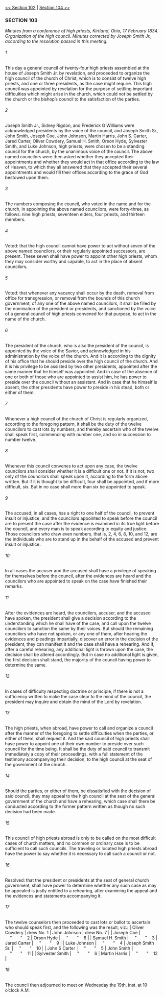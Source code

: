 [<< Section 102](Section%20102)  |  [Section 104 >>](Section%20104)

### SECTION 103

*Minutes from a conference of high priests, Kirtland, Ohio, 17 February 1834. Organization of the high council. Minutes corrected by Joseph Smith Jr., according to the resolution passed in this meeting.*

###### 1
This day a general council of twenty-four high priests assembled at the house of Joseph Smith Jr. by revelation, and proceeded to organize the high council of the church of Christ, which is to consist of twelve high priests, and one or three presidents, as the case might require. This high council was appointed by revelation for the purpose of settling important difficulties which might arise in the church, which could not be settled by the church or the bishop’s council to the satisfaction of the parties.

###### 2
Joseph Smith Jr., Sidney Rigdon, and Frederick G Williams were acknowledged presidents by the voice of the council, and Joseph Smith Sr., John Smith, Joseph Coe, John Johnson, Martin Harris, John S. Carter, Jared Carter, Oliver Cowdery, Samuel H. Smith, Orson Hyde, Sylvester Smith, and Luke Johnson, high priests, were chosen to be a standing council for the church, by the unanimous voice of the council. The above named councilors were then asked whether they accepted their appointments and whether they would act in that office according to the law of Heaven, to which they all answered that they accepted their several appointments and would fill their offices according to the grace of God bestowed upon them.

###### 3
The numbers composing the council, who voted in the name and for the church, in appointing the above named councilors, were forty-three, as follows: nine high priests, seventeen elders, four priests, and thirteen members.

###### 4
Voted: that the high council cannot have power to act without seven of the above named councilors, or their regularly appointed successors, are present. These seven shall have power to appoint other high priests, whom they may consider worthy and capable, to act in the place of absent councilors.

###### 5
Voted: that whenever any vacancy shall occur by the death, removal from office for transgression, or removal from the bounds of this church government, of any one of the above named councilors, it shall be filled by the nomination of the president or presidents, and sanctioned by the voice of a general council of high priests convened for that purpose, to act in the name of the church.

###### 6
The president of the church, who is also the president of the council, is appointed by the voice of the Savior, and acknowledged in his administration by the voice of the church. And it is according to the dignity of his office that he should preside over the high council of the church. And it is his privilege to be assisted by two other presidents, appointed after the same manner that he himself was appointed. And in case of the absence of one or both of those who are appointed to assist him, he has power to preside over the council without an assistant. And in case that he himself is absent, the other presidents have power to preside in his stead, both or either of them.

###### 7
Whenever a high council of the church of Christ is regularly organized, according to the foregoing pattern, it shall be the duty of the twelve councilors to cast lots by numbers, and thereby ascertain who of the twelve shall speak first, commencing with number one, and so in succession to number twelve.

###### 8
Whenever this council convenes to act upon any case, the twelve councilors shall consider whether it is a difficult one or not. If it is not, two only of the councilors shall speak upon it, according to the form above written. But if it is thought to be difficult, four shall be appointed, and if more difficult, six. But in no case shall more than six be appointed to speak.

###### 9
The accused, in all cases, has a right to one half of the council, to prevent insult or injustice, and the councilors appointed to speak before the council are to present the case after the evidence is examined in its true light before the council, and every man is to speak according to equity and justice. Those councilors who draw even numbers, that is, 2, 4, 6, 8, 10, and 12, are the individuals who are to stand up in the behalf of the accused and prevent insult or injustice.

###### 10
In all cases the accuser and the accused shall have a privilege of speaking for themselves before the council, after the evidences are heard and the councilors who are appointed to speak on the case have finished their remarks.

###### 11
After the evidences are heard, the councilors, accuser, and the accused have spoken, the president shall give a decision according to the understanding which he shall have of the case, and call upon the twelve councilors to sanction the same by their voices. But should the remaining councilors who have not spoken, or any one of them, after hearing the evidences and pleadings impartially, discover an error in the decision of the president, they can manifest it and the case shall have a rehearing. And if, after a careful rehearing, any additional light is thrown upon the case, the decision shall be altered accordingly. But in case no additional light is given, the first decision shall stand, the majority of the council having power to determine the same.

###### 12
In cases of difficulty respecting doctrine or principle, if there is not a sufficiency written to make the case clear to the mind of the council, the president may inquire and obtain the mind of the Lord by revelation.

###### 13
The high priests, when abroad, have power to call and organize a council after the manner of the foregoing to settle difficulties when the parties, or either of them, shall request it. And the said council of high priests shall have power to appoint one of their own number to preside over such council for the time being. It shall be the duty of said council to transmit immediately a copy of their proceedings, with a full statement of the testimony accompanying their decision, to the high council at the seat of the government of the church.

###### 14
Should the parties, or either of them, be dissatisfied with the decision of said council, they may appeal to the high council at the seat of the general government of the church and have a rehearing, which case shall there be conducted according to the former pattern written as though no such decision had been made.

###### 15
This council of high priests abroad is only to be called on the most difficult cases of church matters, and no common or ordinary case is to be sufficient to call such councils. The traveling or located high priests abroad have the power to say whether it is necessary to call such a council or not.

###### 16
Resolved: that the president or presidents at the seat of general church government, shall have power to determine whether any such case as may be appealed is justly entitled to a rehearing, after examining the appeal and the evidences and statements accompanying it.

###### 17
The twelve counselors then proceeded to cast lots or ballot to ascertain who should speak first, and the following was the result, viz.:
  | Oliver Cowdery | drew No. 1 | John Johnson | drew No. 7 |
| Joseph Coe |     "       "    2 | Orson Hyde |     "       "    8 |
| Samuel H. Smith |     "       "    3 | Jared Carter |     "       "    9 |
| Luke Johnson |     "       "    4 | Joseph Smith Sr. |     "       "    10 |
| John S Carter |     "       "    5 | John Smith |     "       "    11 |
| Sylvester Smith |     "       "    6 | Martin Harris |     "       "    12 |


###### 18
The council then adjourned to meet on Wednesday the 19th, inst. at 10 o’clock A.M.